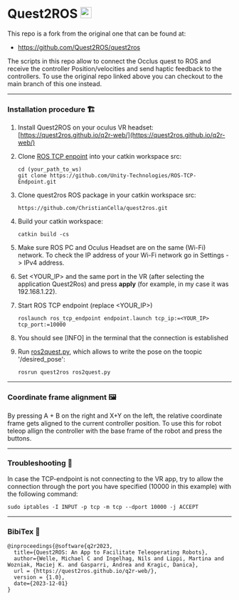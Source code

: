 # Quest2ROS  <img src="https://cdn-icons-png.flaticon.com/128/4821/4821613.png" alt="my image" width="25"/>

This repo is a fork from the original one that can be found at:
- https://github.com/Quest2ROS/quest2ros

The scripts in this repo allow to connect the Occlus quest to ROS and receive the controller Position/velocities and send haptic feedback to the controllers. To use the original repo linked above you can checkout to the main branch of this one instead.

---

### **Installation procedure** <a name="install"></a> 🏗️

1. Install Quest2ROS on your oculus VR headset:
 [https://quest2ros.github.io/q2r-web/](https://quest2ros.github.io/q2r-web/)

2. Clone [ROS TCP enpoint](https://github.com/Unity-Technologies/ROS-TCP-Endpoint) into your catkin workspace src:

    ```
    cd (your_path_to_ws)
    git clone https://github.com/Unity-Technologies/ROS-TCP-Endpoint.git
    ```

3. Clone quest2ros ROS package in your catkin workspace src:

    ```
    https://github.com/ChristianCella/quest2ros.git
    ```

4. Build your catkin workspace:

    `catkin build -cs`

5. Make sure ROS PC and Oculus Headset are on the same (Wi-Fi) network. To check the IP address of your Wi-Fi network go in Settings -> IPv4 address.

6. Set <YOUR_IP> and the same port in the VR (after selecting the application Quest2Ros) and press **apply** (for example, in my case it was 192.168.1.22).

7. Start ROS TCP endpoint (replace <YOUR_IP>)

    ```
    roslaunch ros_tcp_endpoint endpoint.launch tcp_ip:=<YOUR_IP> tcp_port:=10000
    ```

8. You should see [INFO] in the terminal that the connection is established

9. Run [ros2quest.py](https://github.com/ChristianCella/quest2ros/blob/dev_chris/scripts/ros2quest.py), which allows to write the pose on the toopic '/desired_pose':

    ```
    rosrun quest2ros ros2quest.py
    ```
---

### **Coordinate frame alignment** <a name="alignment"></a> 🖼️

By pressing A + B on the right and X+Y on the left, the relative coordinate frame gets aligned to the current controller position.
To use this for robot teleop allign the controller with the base frame of the robot and press the buttons.

---

### **Troubleshooting** <a name="troubleshooting"></a> 🔫
In case the TCP-endpoint is not connecting to the VR app, try to allow the connection through the port you have specified (10000 in this example) with the following command:

```
sudo iptables -I INPUT -p tcp -m tcp --dport 10000 -j ACCEPT
```

---

### **BibiTex** <a name="bibitex"></a> 📔

```
@inproceedings{@software{q2r2023,
  title={Quest2ROS: An App to Facilitate Teleoperating Robots},
  author={Welle, Michael C and Ingelhag, Nils and Lippi, Martina and Wozniak, Maciej K. and Gasparri, Andrea and Kragic, Danica},
  url = {https://quest2ros.github.io/q2r-web/},
  version = {1.0},
  date={2023-12-01}
}
```




